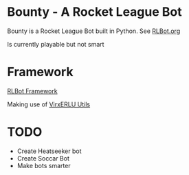# Bounty - A Rocket League Bot
Bounty is a Rocket League Bot built in Python.
See [RLBot.org](<http://www.rlbot.org/>)

Is currently playable but not smart

# Framework
[RLBot Framework](<https://github.com/RLBot/RLBot>)

Making use of [VirxERLU Utils](<https://github.com/VirxEC/VirxERLU>)

# TODO
* Create Heatseeker bot
* Create Soccar Bot
* Make bots smarter
